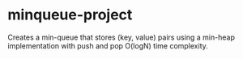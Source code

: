 # minqueue-project
Creates a min-queue that stores (key, value) pairs using a min-heap implementation with push and pop  O(logN) time complexity.
